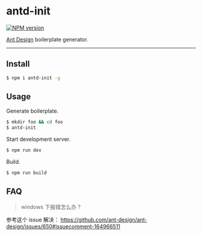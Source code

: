 # antd-init

[![NPM version](https://img.shields.io/npm/v/antd-init.svg?style=flat)](https://npmjs.org/package/antd-init)

[Ant Design](https://github.com/ant-design/ant-design) boilerplate generator.

----

## Install

```bash
$ npm i antd-init -g
```

## Usage

Generate boilerplate.

```bash
$ mkdir foo && cd foo
$ antd-init
```

Start development server.

```bash
$ npm run dev
```

Build.

```bash
$ npm run build
```

## FAQ

> windows 下报错怎么办 ?

参考这个 issue 解决： https://github.com/ant-design/ant-design/issues/650#issuecomment-164966511
